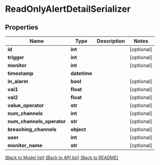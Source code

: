 # ReadOnlyAlertDetailSerializer

## Properties
Name | Type | Description | Notes
------------ | ------------- | ------------- | -------------
**id** | **int** |  | [optional] 
**trigger** | **int** |  | [optional] 
**monitor** | **int** |  | [optional] 
**timestamp** | **datetime** |  | 
**in_alarm** | **bool** |  | [optional] 
**val1** | **float** |  | [optional] 
**val2** | **float** |  | [optional] 
**value_operator** | **str** |  | [optional] 
**num_channels** | **int** |  | [optional] 
**num_channels_operator** | **str** |  | [optional] 
**breaching_channels** | **object** |  | [optional] 
**user** | **int** |  | [optional] 
**monitor_name** | **str** |  | [optional] 

[[Back to Model list]](../README.md#documentation-for-models) [[Back to API list]](../README.md#documentation-for-api-endpoints) [[Back to README]](../README.md)

